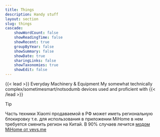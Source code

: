 ```yaml
---
title: Things
description: Handy stuff
layout: section
slug: things
cascade:
    showWordCount: false
    showReadingTime: false
    showRecent: true
    groupByYear: false
    showSummary: false
    showDate: true
    sharingLinks: false
    showTaxonomies: true
    showEdit: false
---
```

{{< lead >}}
Everyday Machinery & Equipment
My somewhat technically complex/sometimesmart/notsodumb devices used and proficient with
{{< /lead >}}

> [!TIP]
> Часть техники Xiaomi продаваемой в РФ может иметь региональную блокировку т.е. для использования в приложении MiHome в нем требуется сменить регион на Китай.
> В 90% случаев лечится [модом MiHome от vevs.me](https://www.vevs.me/)
